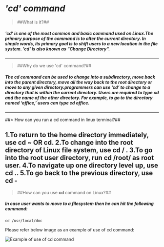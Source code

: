 # ***'cd' command***

> ##What is it?##

##### **'cd'** is one of the most common and basic command used on Linux.The primary purpose of the command is to alter the current directory. In simple words, its primary goal is to shift users to a new location in the file system. **'cd'** is also known as "Change Directory".
---------------------------------------------------------------------------------------------------------------

> ##Why do we use 'cd' command?##

##### The **cd** command can be used to change into a subdirectory, move back into the parent directory, move all the way back to the root directory or move to any given directory.programmers can use ‘cd’ to change to a directory that is within the current directory. Users are required to type cd and the name of the other directory. For example, to go to the directory named ‘office,’ users can type  cd office.
---------------------------------------------------------------------------------------------------------------


##> How can you run a cd command in linux terminal?##

 1.To return to the home directory immediately, use cd ~ OR cd.
 2.To change into the root directory of Linux file system, use cd / .
 3.To go into the root user directory, run cd /root/ as root user.
 4.To navigate up one directory level up, use cd ..
 5.To go back to the previous directory, use cd -
----------------------------------------------------------------------------------------------------------------

> ##How can you use **cd** command on Linux?##

##### In case user wants to move to a filesystem then he can hit the following command:

`cd /usr/local/doc`

Please refer below image as an example of use of cd command:

![Example of use of cd command](https://media.geeksforgeeks.org/wp-content/uploads/cd6-2.png)


